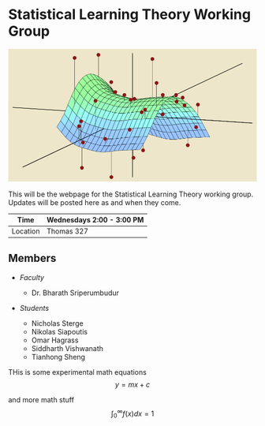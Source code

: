 Statistical Learning Theory Working Group
====

![](stag.png)

This will be the webpage for the Statistical Learning Theory working group. Updates will be posted here as and when they come. 

| Time     	| Wednesdays 2:00 - 3:00 PM 	|
|----------	|---------------------------	|
| Location 	| Thomas 327                	|

Members
----
* *Faculty*
	* Dr. Bharath Sriperumbudur

* *Students*
	* Nicholas Sterge
	* Nikolas Siapoutis
	* Omar Hagrass
	* Siddharth Vishwanath
	* Tianhong Sheng


THis is some experimental math equations $$y = mx + c$$

and more math stuff $$ \int_0^\infty f(x)dx = 1 $$


